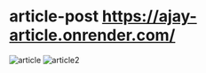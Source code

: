 # article-post  https://ajay-article.onrender.com/
![article](https://github.com/AjayGurjar1/article-post/assets/102910229/7cba9e67-bd93-46b9-85a6-85429c89d7d8)
![article2](https://github.com/AjayGurjar1/article-post/assets/102910229/45f72be2-a2c9-4a2b-8907-e2df19aff6a9)
